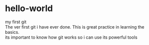 hello-world
===========

my first git <br>
The ver first git i have ever done. This is great practice in learning the basics. <br>
its important to know how git works so i can use its powerful tools
